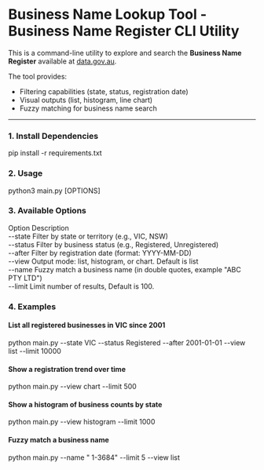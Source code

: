# Business Name Lookup Tool - Business Name Register CLI Utility

This is a command-line utility to explore and search the **Business Name Register** available at [data.gov.au](https://data.gov.au/data/api/3/action/datastore_search?resource_id=55ad4b1c-5eeb-44ea-8b29-d410da431be3).

The tool provides:
- Filtering capabilities (state, status, registration date)
- Visual outputs (list, histogram, line chart)
- Fuzzy matching for business name search

---
### 1. Install Dependencies
pip install -r requirements.txt

### 2. Usage

python3 main.py [OPTIONS]

### 3. Available Options

Option	    Description<br />
--state	    Filter by state or territory (e.g., VIC, NSW)<br />
--status	Filter by business status (e.g., Registered, Unregistered)<br />
--after	    Filter by registration date (format: YYYY-MM-DD)<br />
--view	    Output mode: list, histogram, or chart. Default is list<br />
--name	    Fuzzy match a business name (in double quotes, example "ABC PTY LTD")<br />
--limit	    Limit number of results, Default is 100.<br />

### 4. Examples

#### List all registered businesses in VIC since 2001
python main.py --state VIC --status Registered --after 2001-01-01 --view list --limit 10000

#### Show a registration trend over time
python main.py --view chart --limit 500

#### Show a histogram of business counts by state
python main.py --view histogram --limit 1000

#### Fuzzy match a business name
python main.py --name " 1-3684" --limit 5 --view list